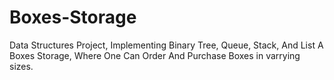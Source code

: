 # Boxes-Storage
Data Structures Project, Implementing Binary Tree, Queue, Stack, And List
A Boxes Storage, Where One Can Order And Purchase Boxes in varrying sizes.
